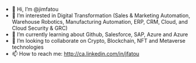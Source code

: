 - 👋 Hi, I’m @jimfatou
- 👀 I’m interested in Digital Transformation (Sales & Marketing Automation, Warehouse Robotics, Manufacturing Automation, ERP, CRM, Cloud, and Cloud Security & GRC)
- 🌱 I’m currently learning about Github, Salesforce, SAP, Azure and Azure 
- 💞️ I’m looking to collaborate on Crypto, Blockchain, NFT and Metaverse technologies
- 📫 How to reach me: http://ca.linkedin.com/in/jfatou

<!---
jimfatou/jimfatou is a ✨ special ✨ repository because its `README.md` (this file) appears on your GitHub profile.
You can click the Preview link to take a look at your changes.
--->
